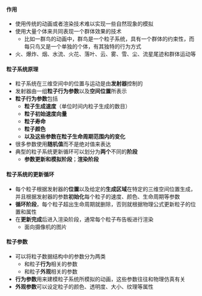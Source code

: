 #### 作用
- 使用传统的动画或者渲染技术难以实现一些自然现象的模拟
- 使用大量个体来共同表现一个群体效果的技术
	- 比如一群鸟的动画中，群鸟是一个粒子系统，具有一个群体的约束性，而每只鸟又是一个单独的个体，有其独特的行为方式
- 火、爆炸、烟、水流、火花、落叶、云、雾、雪、尘、流星尾迹和群体运动等

#### 粒子系统原理
- 粒子系统在三维空间中的位置与运动是由**发射器**控制的
- 发射器由一组**粒子行为参数**以及**空间位置**所表示
- **粒子行为参数**包括
	- **粒子生成速度**（单位时间内粒子生成的数目）
	- **粒子初始速度向量**
	- **粒子寿命**
	- **粒子颜色**
	- **以及这些参数在粒子生命周期范围内的变化**
- 很多参数使用**随机值**而不是绝对值来表达
- 典型的粒子系统更新循环可以划分为**两个**不同的**阶段**
	- **参数更新和模拟阶段**；**渲染阶段**

#### 粒子系统的更新循环
- 每个粒子根据发射器的**位置**以及给定的**生成区域**在特定的三维空间位置生成，并且根据发射器的参数**初始化**每个粒子的速度、颜色、生命周期等参数
- **循环阶段**，每个粒子超出生命周期就删除，否则就根据物理公式更新粒子的位置和属性
- 在**更新完成**后进入渲染阶段，通常每个粒子布告板进行渲染
	- 面向摄像机的图片

#### 粒子参数
- 可以将粒子数据结构中的参数分为两类
	- 和粒子**行为**相关的参数
	- 和粒子**外观**相关的参数
- **行为参数**用来建模粒子系统所模拟的动画，这些参数往往和物理仿真有关
- **外观参数**可以设定粒子的颜色、透明度、大小、纹理等属性